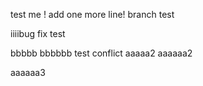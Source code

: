 test me !
add one more line!
branch test

iiiibug fix test

bbbbb
bbbbbb
test conflict
aaaaa2
aaaaaa2



aaaaaa3
